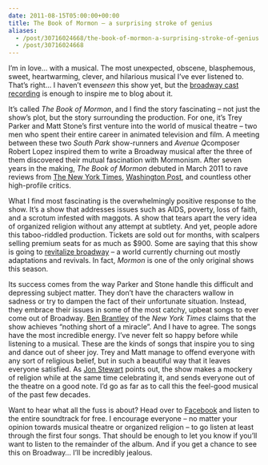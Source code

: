 ```yaml
---
date: 2011-08-15T05:00:00+00:00
title: The Book of Mormon – a surprising stroke of genius
aliases:
  - /post/30716024668/the-book-of-mormon-a-surprising-stroke-of-genius
  - /post/30716024668
---
```


<p>I’m in love… with a musical. The most unexpected, obscene, blasphemous, sweet, heartwarming, clever, and hilarious musical I’ve ever listened to. That’s right… I haven’t even<em>seen</em> this show yet, but the <a href="http://itunes.apple.com/us/album/the-book-mormon-original-broadway/id432164610">broadway cast recording</a> is enough to inspire me to blog about it.</p>&#13;
<p>It’s called <em>The Book of Mormon</em>, and I find the story fascinating – not just the show’s plot, but the story surrounding the production. For one, it’s Trey Parker and Matt Stone’s first venture into the world of musical theatre – two men who spent their entire career in animated television and film. A meeting between these two <em>South Park</em> show-runners and <em>Avenue Q</em>composer Robert Lopez inspired them to write a Broadway musical after the three of them discovered their mutual fascination with Mormonism. After seven years in the making, <em>The Book of Mormon</em> debuted in March 2011 to rave reviews from <a href="http://theater.nytimes.com/2011/03/25/theater/reviews/the-book-of-mormon-at-eugene-oneill-theater-review.html?pagewanted=all">The New York Times</a>, <a href="http://www.washingtonpost.com/lifestyle/style/review-of-broadways-the-book-of-mormon/2011/03/24/ABguJSRB_story.html">Washington Post</a>, and countless other high-profile critics.</p>&#13;
<p>What I find most fascinating is the overwhelmingly positive response to the show. It’s a show that addresses issues such as AIDS, poverty, loss of faith, and a scrotum infested with maggots. A show that tears apart the very idea of organized religion without any attempt at subtlety. And yet, people adore this taboo-riddled production. Tickets are sold out for months, with scalpers selling premium seats for as much as $900. Some are saying that this show is going to <a href="http://www.geekplanetonline.com/index.php?option=com_k2&amp;view=item&amp;id=1830:the-book-of-mormon-original-cast-recording&amp;Itemid=114&amp;tmpl=component&amp;print=1">revitalize broadway</a> – a world currently churning out mostly adaptations and revivals. In fact, <em>Mormon</em> is one of the only original shows this season.</p>&#13;
<p>Its success comes from the way Parker and Stone handle this difficult and depressing subject matter. They don’t have the characters wallow in sadness or try to dampen the fact of their unfortunate situation. Instead, they embrace their issues in some of the most catchy, upbeat songs to ever come out of Broadway. <a href="http://theater.nytimes.com/2011/03/25/theater/reviews/the-book-of-mormon-at-eugene-oneill-theater-review.html?pagewanted=all">Ben Brantley</a> of the <em>New York Times</em> claims that the show achieves “nothing short of a miracle”. And I have to agree. The songs have the most incredible energy. I’ve never felt so happy before while listening to a musical. These are the kinds of songs that inspire you to sing and dance out of sheer joy. Trey and Matt manage to offend everyone with any sort of religious belief, but in such a beautiful way that it leaves everyone satisfied. As <a href="http://www.thedailyshow.com/watch/thu-march-10-2011/trey-parker---matt-stone">Jon Stewart</a> points out, the show makes a mockery of religion while at the same time celebrating it, and sends everyone out of the theatre on a good note. I’d go as far as to call this the feel-good musical of the past few decades.</p>&#13;
<p>Want to hear what all the fuss is about? Head over to <a href="https://www.facebook.com/TheBookOfMormonOnBroadway?sk=app_105329372892362">Facebook</a> and listen to the entire soundtrack for free. I encourage everyone – no matter your opinion towards musical theatre or organized religion – to go listen at least through the first four songs. That should be enough to let you know if you’ll want to listen to the remainder of the album. And if you get a chance to see this on Broadway… I’ll be incredibly jealous.</p>
